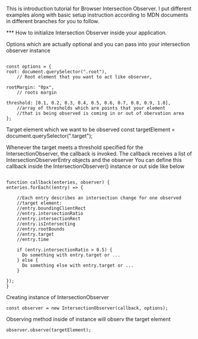 This is introduction tutorial for Browser Intersection Observer.
I put different examples along with basic setup instruction according to MDN documents in different branches for you to follow.

\*\*\* How to initialize Intersection Observer inside your application.

Options which are actually optional and you can pass into your intersection observer instance

```

const options = {
root: document.querySelector(".root"),
    // Root element that you want to act like observer,

rootMargin: "0px",
    // roots margin

threshold: [0.1, 0.2, 0.3, 0.4, 0.5, 0.6, 0.7, 0.8, 0.9, 1.0],
    //array of thresholds which are points that your element
    //that is being observed is coming in or out of obervation area
};

```

Target element which we want to be observed
const targetElement = document.querySelector(".target");

Whenever the target meets a threshold specified for the IntersectionObserver,
the callback is invoked. The callback receives a list of IntersectionObserverEntry objects and the observer
You can define this callback inside the IntersectionObserver() instance or out side like below

```

function callback(enteries, observer) {
enteries.forEach((entry) => {

    //Each entry describes an intersection change for one observed
    //target element:
    //entry.boundingClientRect
    //entry.intersectionRatio
    //entry.intersectionRect
    //entry.isIntersecting
    //entry.rootBounds
    //entry.target
    //entry.time

    if (entry.intersectionRatio > 0.5) {
      Do something with entry.target or ...
    } else {
      Do something else with entry.target or ...
    }

});
}

```

Creating instance of IntersectionObserver

```
const observer = new IntersectionObserver(callback, options);
```

Observing method inside of instance will observ the target element

```
observer.observe(targetElement);
```
